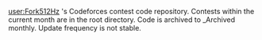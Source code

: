 [user:Fork512Hz](https://codeforces.com/profile/Fork512Hz) 's Codeforces contest code repository.
Contests within the current month are in the root directory. Code is archived to _Archived monthly.
Update frequency is not stable.
